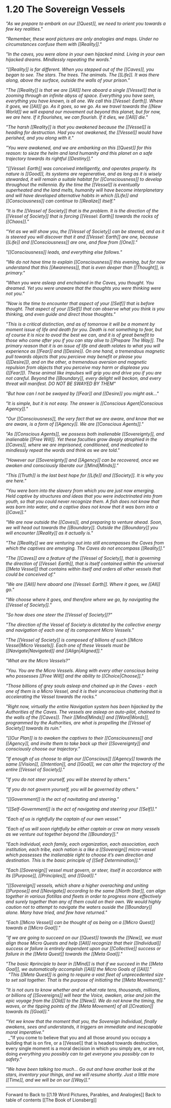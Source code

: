 # 1.20 The Sovereign Vessels

_"As we prepare to embark on our [[Quest]], we need to orient you towards a few key realities."_   

_"Remember, these word pictures are only analogies and maps. Under no circumstances confuse them with [[Reality]]."_

_"In the caves, you were alone in your own hijacked mind. Living in your own hijacked dreams. Mindlessly repeating the words."_

_"[[Reality]] is far different. When you stepped out of the [[Caves]], you began to see. The stars. The trees. The animals. The [[Life]]. It was there along, above the surface, outside the walls of your prison."_

_"The [[Reality]] is that we are [[All]] here aboard a single [[Vessel]] that is zooming through an infinite abyss of space. Everything you have seen, everything you have known, is all one. We call this [[Vessel: Earth]]. Where it goes, we [[All]] go. As it goes, so we go. As we travel towards the [[New World]] we will expand our movement out beyond this planet, but for now, we are here. If it flourishes, we can flourish. If it dies, we [[All]] die."_  

_"The harsh [[Reality]] is that you awakened because the [[Vessel]] is heading for destruction. Had you not awakened, the [[Vessel]] would have perished, and you along with it."_  

_"You were awakened, and we are embarking on this [[Quest]] for this reason: to sieze the helm and land humanity and this planet on a safe trajectory towards its rightful [[Destiny]]."_

_"[[Vessel: Earth]] was conceived intelligently, and operates properly. Its nature is [[Good]], its systems are regenerative, and as long as it is wisely stewarded, it will remain a suitale habitat for [[Consciousness]] to develop throughout the millennia. By the time the [[Vessel]] is eventually superheated and the land melts, humanity will have become interplanetary and will have developed alternative habits in which [[Life]] and [[Consciousness]] can continue to [[Realize]] itself."_

_"It is the [[Vessel of Society]] that is the problem. It is the direction of the [[Vessel of Society]] that is forcing [[Vessel: Earth]] towards the rocks of [[Chaos]]."_

_"Yet as we will show you, the [[Vessel of Society]] can be steered, and as it is steered you will discover that it and [[Vessel: Earth]] are one, because [[Life]] and [[Consciousness]] are one, and flow from [[One]]."_

_"[[Consciousness]] leads, and everything else follows."_   

_"We do not have time to explain [[Consciousness]] this evening, but for now understand that this [[Awareness]], that is even deeper than [[Thought]], is primary."_

_"When you were asleep and enchained in the Caves, you thought. You dreamed. Yet you were unaware that the thoughts you were thinking were not you."_

_"Now is the time to encounter that aspect of your [[Self]] that is before thought. That aspect of your [[Self]] that can observe what you think is you thinking, and even guide and direct those thoughts."_

_"This is a critical distinction, and as of tomorrow it will be a moment by moment issue of life and death for you. Death is not something to fear, but of course it is nice to avod the best we can, and it is of great benefit to those who come after you if you can stay alive to [[Prepare The Way]]. The primary reason that it is an issue of life and death relates to what you will experience as [[Fear]] and [[Desire]]. On one hand, a tremendous magnetic pull towards objects that you percieve may benefit or please you ([[Desire]]), and on the other, a tremendous aversion and magnetic repulsion from objects that you perceive may harm or displease you ([[Fear]]). These animal like impulses will grip you and drive you if you are not careful. Beyond the [[Boundary]], every delight will beckon, and every threat will manifest. DO NOT BE SWAYED BY THEM"_

_"But how can I not be swayed by [[Fear]] and [[Desire]] you might ask..."_  

_"It is simple, but it is not easy. The answer is [[Conscious Agent|Conscious Agency]]."_

_"Our [[Consciousness]], the very fact that we are aware, and know that we are aware, is a form of [[Agency]]. We are [[Conscious Agents]]."_  

_"As [[Conscious Agents]], we possess both inalienable [[Sovereignty]], and inalienable [[Free Will]]. Yet these faculties grow deeply atrophied in the [[Caves]], where we are imprisoned, conditioned, and medicated to mindlessly repeat the words and think as we are told."_  

_"However our [[Sovereignty]] and [[Agency]] can be recovered, once we awaken and consciously liberate our [[Mind|Minds]]."_  

_"This [[Truth]] is the last best hope for [[Life]] and [[Society]]. It is why you are here."_   

_"You were born into the slavery from which you are just now emerging. Held captive by structures and ideas that you were indoctrinated into from youth, so that you could never recognize them. A fish does not know that was born into water, and a captive does not know that it was born into a [[Cave]]."_  

_"We are now outside the [[Caves]], and preparing to venture ahead. Soon, we will head out towards the [[Boundary]]. Outside the [[Boundary]] you will encounter [[Reality]] as it actually is."_  

_"The [[Reality]] we are venturing out into still encompasses the Caves from which the captives are emerging. The Caves do not encompass [[Reality]]."_   

_"The [[Caves]] are a feature of the [[Vessel of Society]], that is governing the direction of [[Vessel: Earth]], that is itself contained within the universal [[Meta Vessel]] that contains within itself and orders all other vessels that could be conceived of."_  

_"We are [[All]] here aboard one [[Vessel: Earth]]. Where it goes, we [[All]] go."_

"_We choose where it goes, and therefore where we go, by navigating the [[Vessel of Society]]._"

_"So how does one steer the [[Vessel of Society]]?"_

_"The direction of the Vessel of Society is dictated by the collective energy and navigation of each one of its component Micro Vessels."_ 

_"The [[Vessel of Society]] is composed of billions of such [[Micro Vessel|Micro Vessels]]. Each one of these Vessels must be [[Navigate|Navigated]] and [[Align|Aligned]]."_

_"What are the Micro Vessels?"_

_"You. You are the Micro Vessels. Along with every other conscious being who possesses [[Free Will]] and the ability to [[Choice|Choose]]."_

_"Those billions of grey souls asleep and chained up in the Caves - each one of them is a Micro Vessel, and it is their unconscious chattering that is accelerating the Vessel towards the rocks."_

_"Right now, virtually the entire Navigation system has been hijacked by the Authorities of the Caves. The vessels are asleep on auto-pilot, chained to the walls of the [[Caves]]. Their [[Mind|Minds]] and [[Word|Words]], programmed by the Authorities, are what is propelling the [[Vessel of Society]] towards its ruin."_   

_"[[Our Plan]] is to awaken the captives to their [[Consciousness]] and [[Agency]], and invite them to take back up their [[Sovereignty]] and consciously choose our trajectory."_  

_"If enough of us choose to align our [[Conscious]] [[Agency]] towards the same [[Vision]], [[Intention]], and [[Goal]], we can alter the trajectory of the entire [[Vessel of Society]]."_  

"_If you do not steer yourself, you will be steered by others."_

_"If you do not govern yourself, you will be governed by others."_

_"[[Government]] is the act of navitating and steering."_

_"[[Self-Government]] is the act of navigating and steering your [[Self]]."_  

_"Each of us is rightfully the captain of our own vessel."_   

_"Each of us will soon rightfully be either captain or crew on many vessels as we venture out together beyond the [[Boundary]]."_   

_"Each individual, each family, each organization, each association, each institution, each tribe, each nation is a like a [[Sovereign]] micro-vessel which possesses the inalienable right to choose it’s own direction and destination. This is the basic principle of [[Self Determination]]."_   

_"Each [[Sovereign]] vessel must govern, or steer, itself in accordance with its [[Purpose]], [[Principles]], and [[Goal]]."_  

_"[[Sovereign]] vessels, which share a higher overaching and uniting [[Purpose]] and [[Navigate]] according to the same [[North Star]], can align together in various flotillas and fleets in order to progress more effectively and surely together than any of them could on their own. We would highly caution not to attempt to navigate the waters ouside the [[Boundary]] alone. Many have tried, and few have returned."_     

_"Each [[Micro Vessel]] can be thought of as being on a [[Micro Quest]] towards a [[Micro Goal]]."_  

_"If we are going to succeed on our [[Quest]] towards the [[New]], we must align those Micro Quests and help [[All]] recognize that their [[Individual]] success or failure is entirely dependent upon our [[Collective]] success or failure in the [[Meta Quest]] towards the [[Meta Goal]]."_  

_"The basic #principle to bear in [[Mind]] is that if we succeed in the [[Meta Goal]], we automatically accomplish [[All]] the Micro Goals of [[All]]."_  
 
_"This [[Meta Quest]] is going to require a vast fleet of unprecedented size to set sail together. That is the purpose of initiating the [[Meta Movement]]."_  

_"It is not ours to know whether and at what rate tens, thousands, millions, or billions of [[Sovereigns]] will hear the Voice, awaken, arise and join the epic voyage from the [[Old]] to the [[New]]. We do not know the timing, the waves, or the tipping points of the [Meta Movement] of all [[Creation]] towards its [[Goal]]."_  

_"Yet we know that the moment that you, the Sovereign Individual, finally awakens, sees and understands, it triggers an immediate and inescapable moral imperative."_  
 
_"If you come to believe that you and all those around you occupy a building that is on fire, or a [[Vessel]] that is headed towards destruction, every single moment is a moral decision in which you simply are, or are not, doing _everything you possibly can to get everyone you possibly can to safety."_  

_"We have been talking too much... Go out and have another look at the stars, inventory your things, and we will resume shortly. Just a little more [[Time]], and we will be on our [[Way]]."_   

___

Forward to 
Back to [[1.19 Word Pictures, Parables, and Analogies]]
Back to table of contents [[The Book of Lionsberg]]  


